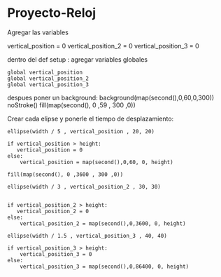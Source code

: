 # Proyecto-Reloj
Agregar las variables

  vertical_position = 0
  vertical_position_2 = 0
  vertical_position_3 = 0
 
dentro del def setup :
agregar variables globales

    global vertical_position
    global vertical_position_2
    global vertical_position_3
    
despues poner un background:
 background(map(second(),0,60,0,300))
    noStroke()
    fill(map(second(), 0 ,59 , 300 ,0))
        
Crear cada elipse y ponerle el tiempo de desplazamiento:

    ellipse(width / 5 , vertical_position , 20, 20)
    
    if vertical_position > height:
       vertical_position = 0 
    else:
        vertical_position = map(second(),0,60, 0, height) 
        
    fill(map(second(), 0 ,3600 , 300 ,0))
    
    ellipse(width / 3 , vertical_position_2 , 30, 30)
    
    
    if vertical_position_2 > height:
       vertical_position_2 = 0 
    else:
        vertical_position_2 = map(second(),0,3600, 0, height) 
             
    ellipse(width / 1.5 , vertical_position_3 , 40, 40)
    
    if vertical_position_3 > height:
        vertical_position_3 = 0 
    else:
        vertical_position_3 = map(second(),0,86400, 0, height)


